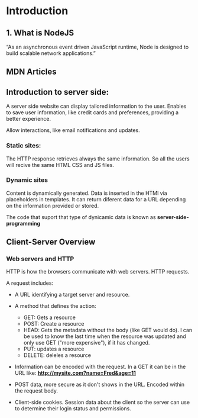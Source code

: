 # Introduction

## 1. What is NodeJS

“As an asynchronous event driven JavaScript runtime, Node is designed to build scalable network applications.”

## MDN Articles

## Introduction to server side: 

A server side website can display tailored information to the user. Enables to save user information, like credit cards and preferences, providing a better experience.

Allow interactions, like email notifications and updates.

### Static sites:

The HTTP response retrieves always the same information. So all the users will recive the same HTML CSS and JS files.

### Dynamic sites

Content is dynamically generated. Data is inserted in the HTMl via placeholders in templates. It can return diferent data for a URL depending on the information provided or stored.

The code that suport that type of dynicamic data is known as **server-side-programming**

## Client-Server Overview

### Web servers and HTTP

HTTP is how the browsers communicate with web servers. HTTP requests.

A request includes:

- A URL identifying a target server and resource.

- A method that defines the action:
  - GET: Gets a resource
  - POST: Create a resource
  - HEAD: Gets the metadata without the body (like GET would do). I can be used to know the last time when the resource was updated and only use GET ("more expensive"), if it has changed.
  - PUT: updates a resource
  - DELETE: deleles a resource

- Information can be encoded with the request. In a GET it can be in the URL like: **http://mysite.com?name=Fred&age=11** 

- POST data, more secure as it don't shows in the URL. Encoded within the request body.

- Client-side cookies. Session data about the client so the server can use to determine their login status and permissions.


